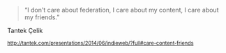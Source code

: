 > “I don't care about federation,
> I care about my content,
> I care about my friends.”

Tantek Çelik

<small>http://tantek.com/presentations/2014/06/indieweb/?full#care-content-friends</small>

